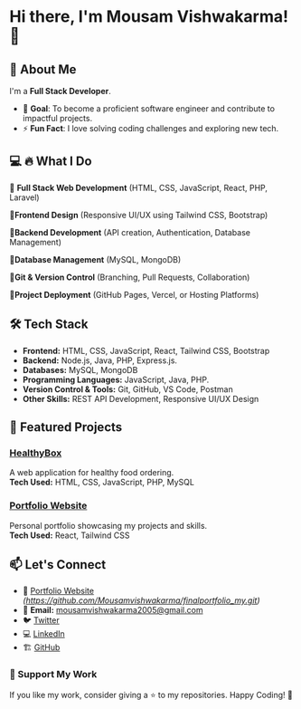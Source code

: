# Hi there, I'm Mousam Vishwakarma! 👋

## 🚀 About Me
I'm a **Full Stack Developer**. 
- 🎯 **Goal**: To become a proficient software engineer and contribute to impactful projects.  
- ⚡ **Fun Fact**: I love solving coding challenges and exploring new tech.

## 💻 🔥 What I Do
🔹 **Full Stack Web Development** (HTML, CSS, JavaScript, React, PHP, Laravel)

🔹**Frontend Design** (Responsive UI/UX using Tailwind CSS, Bootstrap)

🔹**Backend Development** (API creation, Authentication, Database Management)

🔹**Database Management** (MySQL, MongoDB)

🔹**Git & Version Control** (Branching, Pull Requests, Collaboration)

🔹**Project Deployment** (GitHub Pages, Vercel, or Hosting Platforms)

## 🛠️ Tech Stack

- **Frontend:** HTML, CSS, JavaScript, React, Tailwind CSS, Bootstrap
- **Backend:** Node.js, Java, PHP, Express.js.
- **Databases:** MySQL, MongoDB
- **Programming Languages:** JavaScript, Java, PHP.
- **Version Control & Tools:** Git, GitHub, VS Code, Postman
- **Other Skills:** REST API Development, Responsive UI/UX Design


## 🚀 Featured Projects

### [HealthyBox](https://github.com/mousamvishwakarma/healthyBox)
A web application for healthy food ordering.  
**Tech Used:** HTML, CSS, JavaScript, PHP, MySQL

### [Portfolio Website](https://github.com/mousamvishwakarma/portfolio)
Personal portfolio showcasing my projects and skills.  
**Tech Used:** React, Tailwind CSS

## 📫 Let's Connect
- 💼 [Portfolio Website](#) *(https://github.com/Mousamvishwakarma/finalportfolio_my.git)*
- 📧 **Email:** mousamvishwakarma2005@gmail.com
- 🐦 [Twitter](#)
- 💻 [LinkedIn](https://www.linkedin.com/in/mousam-vishwakarma-1b6a/)
- 🏗️ [GitHub](https://github.com/Mousamvishwakarma/)

### 🌟 Support My Work
If you like my work, consider giving a ⭐ to my repositories. Happy Coding! 🚀
